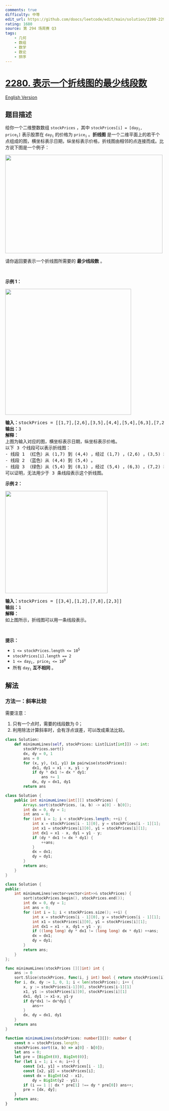 ```yaml
---
comments: true
difficulty: 中等
edit_url: https://github.com/doocs/leetcode/edit/main/solution/2200-2299/2280.Minimum%20Lines%20to%20Represent%20a%20Line%20Chart/README.md
rating: 1680
source: 第 294 场周赛 Q3
tags:
    - 几何
    - 数组
    - 数学
    - 数论
    - 排序
---
```


# [2280. 表示一个折线图的最少线段数](https://leetcode.cn/problems/minimum-lines-to-represent-a-line-chart)

[English Version](/solution/2200-2299/2280.Minimum%20Lines%20to%20Represent%20a%20Line%20Chart/README_EN.md)

## 题目描述

<!-- 这里写题目描述 -->

<p>给你一个二维整数数组&nbsp;<code>stockPrices</code> ，其中&nbsp;<code>stockPrices[i] = [day<sub>i</sub>, price<sub>i</sub>]</code>&nbsp;表示股票在&nbsp;<code>day<sub>i</sub></code>&nbsp;的价格为&nbsp;<code>price<sub>i</sub></code>&nbsp;。<strong>折线图</strong>&nbsp;是一个二维平面上的若干个点组成的图，横坐标表示日期，纵坐标表示价格，折线图由相邻的点连接而成。比方说下图是一个例子：</p>
<img alt="" src="https://fastly.jsdelivr.net/gh/doocs/leetcode@main/solution/2200-2299/2280.Minimum%20Lines%20to%20Represent%20a%20Line%20Chart/images/1920px-pushkin_population_historysvg.png" style="width: 500px; height: 313px;">
<p>请你返回要表示一个折线图所需要的 <strong>最少线段数</strong>&nbsp;。</p>

<p>&nbsp;</p>

<p><strong>示例 1：</strong></p>

<p><img alt="" src="https://fastly.jsdelivr.net/gh/doocs/leetcode@main/solution/2200-2299/2280.Minimum%20Lines%20to%20Represent%20a%20Line%20Chart/images/ex0.png" style="width: 400px; height: 400px;"></p>

<pre><b>输入：</b>stockPrices = [[1,7],[2,6],[3,5],[4,4],[5,4],[6,3],[7,2],[8,1]]
<b>输出：</b>3
<strong>解释：</strong>
上图为输入对应的图，横坐标表示日期，纵坐标表示价格。
以下 3 个线段可以表示折线图：
- 线段 1 （红色）从 (1,7) 到 (4,4) ，经过 (1,7) ，(2,6) ，(3,5) 和 (4,4) 。
- 线段 2 （蓝色）从 (4,4) 到 (5,4) 。
- 线段 3 （绿色）从 (5,4) 到 (8,1) ，经过 (5,4) ，(6,3) ，(7,2) 和 (8,1) 。
可以证明，无法用少于 3 条线段表示这个折线图。
</pre>

<p><strong>示例 2：</strong></p>

<p><img alt="" src="https://fastly.jsdelivr.net/gh/doocs/leetcode@main/solution/2200-2299/2280.Minimum%20Lines%20to%20Represent%20a%20Line%20Chart/images/ex1.png" style="width: 325px; height: 325px;"></p>

<pre><b>输入：</b>stockPrices = [[3,4],[1,2],[7,8],[2,3]]
<b>输出：</b>1
<strong>解释：</strong>
如上图所示，折线图可以用一条线段表示。
</pre>

<p>&nbsp;</p>

<p><strong>提示：</strong></p>

<ul>
	<li><code>1 &lt;= stockPrices.length &lt;= 10<sup>5</sup></code></li>
	<li><code>stockPrices[i].length == 2</code></li>
	<li><code>1 &lt;= day<sub>i</sub>, price<sub>i</sub> &lt;= 10<sup>9</sup></code></li>
	<li>所有&nbsp;<code>day<sub>i</sub></code>&nbsp;<strong>互不相同</strong>&nbsp;。</li>
</ul>

## 解法

### 方法一：斜率比较

需要注意：

1. 只有一个点时，需要的线段数为 0；
1. 利用除法计算斜率时，会有浮点误差，可以改成乘法比较。

<!-- tabs:start -->

```python
class Solution:
    def minimumLines(self, stockPrices: List[List[int]]) -> int:
        stockPrices.sort()
        dx, dy = 0, 1
        ans = 0
        for (x, y), (x1, y1) in pairwise(stockPrices):
            dx1, dy1 = x1 - x, y1 - y
            if dy * dx1 != dx * dy1:
                ans += 1
            dx, dy = dx1, dy1
        return ans
```

```java
class Solution {
    public int minimumLines(int[][] stockPrices) {
        Arrays.sort(stockPrices, (a, b) -> a[0] - b[0]);
        int dx = 0, dy = 1;
        int ans = 0;
        for (int i = 1; i < stockPrices.length; ++i) {
            int x = stockPrices[i - 1][0], y = stockPrices[i - 1][1];
            int x1 = stockPrices[i][0], y1 = stockPrices[i][1];
            int dx1 = x1 - x, dy1 = y1 - y;
            if (dy * dx1 != dx * dy1) {
                ++ans;
            }
            dx = dx1;
            dy = dy1;
        }
        return ans;
    }
}
```

```cpp
class Solution {
public:
    int minimumLines(vector<vector<int>>& stockPrices) {
        sort(stockPrices.begin(), stockPrices.end());
        int dx = 0, dy = 1;
        int ans = 0;
        for (int i = 1; i < stockPrices.size(); ++i) {
            int x = stockPrices[i - 1][0], y = stockPrices[i - 1][1];
            int x1 = stockPrices[i][0], y1 = stockPrices[i][1];
            int dx1 = x1 - x, dy1 = y1 - y;
            if ((long long) dy * dx1 != (long long) dx * dy1) ++ans;
            dx = dx1;
            dy = dy1;
        }
        return ans;
    }
};
```

```go
func minimumLines(stockPrices [][]int) int {
	ans := 0
	sort.Slice(stockPrices, func(i, j int) bool { return stockPrices[i][0] < stockPrices[j][0] })
	for i, dx, dy := 1, 0, 1; i < len(stockPrices); i++ {
		x, y := stockPrices[i-1][0], stockPrices[i-1][1]
		x1, y1 := stockPrices[i][0], stockPrices[i][1]
		dx1, dy1 := x1-x, y1-y
		if dy*dx1 != dx*dy1 {
			ans++
		}
		dx, dy = dx1, dy1
	}
	return ans
}
```

```ts
function minimumLines(stockPrices: number[][]): number {
    const n = stockPrices.length;
    stockPrices.sort((a, b) => a[0] - b[0]);
    let ans = 0;
    let pre = [BigInt(0), BigInt(0)];
    for (let i = 1; i < n; i++) {
        const [x1, y1] = stockPrices[i - 1];
        const [x2, y2] = stockPrices[i];
        const dx = BigInt(x2 - x1),
            dy = BigInt(y2 - y1);
        if (i == 1 || dx * pre[1] !== dy * pre[0]) ans++;
        pre = [dx, dy];
    }
    return ans;
}
```

<!-- tabs:end -->

<!-- end -->
